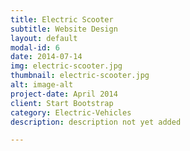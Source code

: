 ```yaml
---
title: Electric Scooter
subtitle: Website Design
layout: default
modal-id: 6
date: 2014-07-14
img: electric-scooter.jpg
thumbnail: electric-scooter.jpg
alt: image-alt
project-date: April 2014
client: Start Bootstrap
category: Electric-Vehicles
description: description not yet added

---
```

